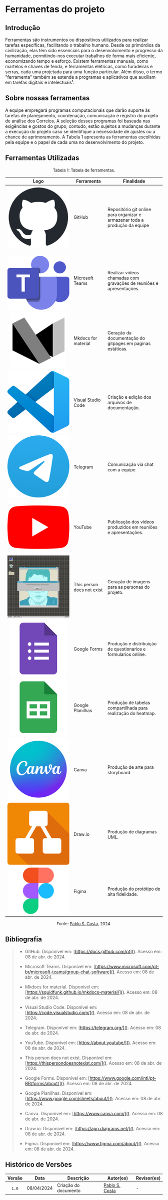 # Ferramentas do projeto

## Introdução

Ferramentas são instrumentos ou dispositivos utilizados para realizar tarefas específicas, facilitando o trabalho humano. Desde os primórdios da civilização, elas têm sido essenciais para o desenvolvimento e progresso da humanidade, permitindo-nos executar trabalhos de forma mais eficiente, economizando tempo e esforço. Existem ferramentas manuais, como martelos e chaves de fenda, e ferramentas elétricas, como furadeiras e serras, cada uma projetada para uma função particular. Além disso, o termo "ferramenta" também se estende a programas e aplicativos que auxiliam em tarefas digitais e intelectuais¹.

## Sobre nossas ferramentas

A equipe empregará programas computacionais que darão suporte às tarefas de planejamento, coordenação, comunicação e registro do projeto de análise dos Correios. A seleção desses programas foi baseada nas exigências e gostos do grupo, contudo, estão sujeitos a mudanças durante a execução do projeto caso se identifique a necessidade de ajustes ou a chance de aprimoramento. A Tabela 1 apresenta as ferramentas escolhidas pela equipe e o papel de cada uma no desenvolvimento do projeto.

## Ferramentas Utilizadas

<font size="2"><p style="text-align: center">Tabela 1: Tabela de ferramentas.</p></font>

<center class="img_ferramentas">

| Logo | Ferramenta | Finalidade |
| :--: | ---------- | ---------- |
| ![Logo Github](../assets/ferramentas/github.png) | GitHub | Repositório git online para organizar e armazenar toda a produção da equipe |
| ![]() ![Logo do Microsoft Teams](../assets/ferramentas/teams.png) | Microsoft Teams | Realizar videos chamadas com gravações de reuniões e apresentações. |
| ![Logo do Mfdocs](../assets/ferramentas/mkdocs.svg) | Mkdocs for material | Geração da documentação do gitpages em paginas estáticas. |
| ![Logo do Visual Studio Code](../assets/ferramentas/vscode.png) | Visual Studio Code | Criação e edição dos arquivos de documentação. |
| ![Logo do Telegram](../assets/ferramentas/telegram.png) | Telegram | Comunicação via chat com a equipe |
| ![Logo do Youtube](../assets/ferramentas/youtube.png) | YouTube | Publicação dos vídeos produzidos em reuniões e apresentações. |
| ![Logo do TPDNE](../assets/ferramentas/personnotexist.jpg) | This person does not exist | Geração de imagens para as personas do projeto. |
| ![Logo do Google Forms](../assets/ferramentas/forms.svg) | Google Forms | Produção e distribuição de questionarios e formularios online. |
| ![Logo do Google Planilhas](../assets/ferramentas/sheets.svg) | Google Planilhas | Produção de tabelas compartilhada para realização do heatmap. |
| ![Logo do Canva](../assets/ferramentas/canva.png) | Canva | Produção de arte para storyboard. |
| ![Logo do Draw.io](../assets/ferramentas/drawio.png) | Draw.io | Produção de diagramas UML. |
| ![Logo do Figma](../assets/ferramentas/figma.png) | Figma | Produção do protótipo de alta fidelidade. |

</center>

<font size="2"><p style="text-align: center">Fonte: [Pablo S. Costa](https://github.com/pabloheika), 2024.</p></font>

## Bibliografia

> - GitHub. Disponível em: [https://docs.github.com/pt](). Acesso em: 08 de abr. de 2024.
>
> - Microsoft Teams. Disponível em: [https://www.microsoft.com/pt-br/microsoft-teams/group-chat-software](). Acesso em: 08 de abr. de 2024.
>
> - Mkdocs for material. Disponível em: [https://squidfunk.github.io/mkdocs-material/](). Acesso em: 08 de abr. de 2024.
>
> - Visual Studio Code. Disponível em: [https://code.visualstudio.com/](). Acesso em: 08 de abr. de 2024.
>
> - Telegram. Disponível em: [https://telegram.org/](). Acesso em: 08 de abr. de 2024.
>
> - YouTube. Disponível em: [https://about.youtube/](). Acesso em: 08 de abr. de 2024.
>
> - This person does not exist. Disponível em: [https://thispersondoesnotexist.com/](). Acesso em: 08 de abr. de 2024.
>
> - Google Forms. Disponível em: [https://www.google.com/intl/pt-BR/forms/about/](). Acesso em: 08 de abr. de 2024.
>
> - Google Planilhas. Disponível em: [https://www.google.com/sheets/about/](). Acesso em: 08 de abr. de 2024.
>
> - Canva. Disponível em: [https://www.canva.com/](). Acesso em: 08 de abr. de 2024.
> 
> - Draw.io. Disponível em: [https://app.diagrams.net/](). Acesso em: 08 de abr. de 2024.
>
> - Figma. Disponível em: [https://www.figma.com/about/](). Acesso em: 08 de abr. de 2024.
## Histórico de Versões

| Versão | Data | Descrição | Autor(es) | Revisor(es) |
| :------: | :--------: | -------------------- | ----------------------------------------------- | ----------- |
| `1.0`  | 08/04/2024 | Criação do documento | [Pablo S. Costa](https://github.com/pabloheika) | - |  

